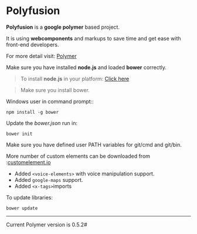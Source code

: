 Polyfusion
==========

**Polyfusion** is a **google polymer** based project. 


It is using **webcomponents** and markups to save time and get ease with front-end developers.


For more detail visit: [Polymer](https://www.polymer-project.org/ "<polymer>")


Make sure you have installed **node.js** and loaded **bower** correctly.

> To install **node.js** in your platform: [Click here](http://nodejs.org/)

> Make sure you install bower.

Windows user in command prompt::

    npm install -g bower

Update the *bower.json* run in:

    bower init


Make sure you have defined user PATH variables for git/cmd and git/bin.

More number of custom elements can be downloaded from :[customelement.io](http://customelement.io/)

- Added `<voice-elements>` with voice manipulation support. 
- Added `google-maps` support.
- Added `<x-tags>`imports

To update libraries:

    bower update

----------


Current Polymer version is 0.5.2#




